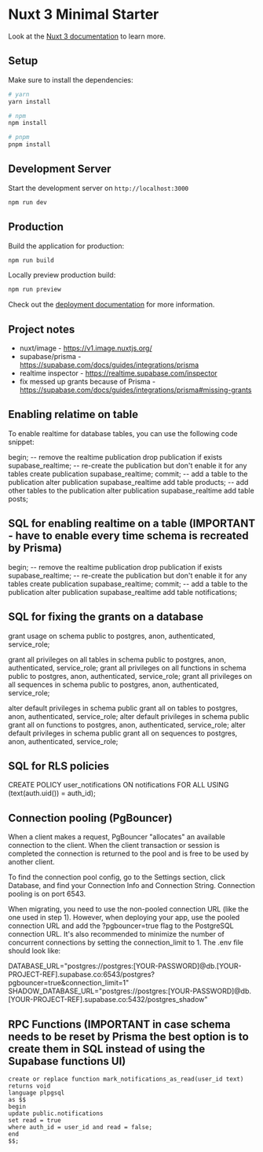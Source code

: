# Nuxt 3 Minimal Starter

Look at the [Nuxt 3 documentation](https://nuxt.com/docs/getting-started/introduction) to learn more.

## Setup

Make sure to install the dependencies:

```bash
# yarn
yarn install

# npm
npm install

# pnpm
pnpm install
```

## Development Server

Start the development server on `http://localhost:3000`

```bash
npm run dev
```

## Production

Build the application for production:

```bash
npm run build
```

Locally preview production build:

```bash
npm run preview
```

Check out the [deployment documentation](https://nuxt.com/docs/getting-started/deployment) for more information.

## Project notes

-   nuxt/image - https://v1.image.nuxtjs.org/
-   supabase/prisma - https://supabase.com/docs/guides/integrations/prisma
-   realtime inspector - https://realtime.supabase.com/inspector
-   fix messed up grants because of Prisma - https://supabase.com/docs/guides/integrations/prisma#missing-grants

## Enabling relatime on table

To enable realtime for database tables, you can use the following code snippet:

begin;
-- remove the realtime publication
drop publication if exists supabase_realtime;
-- re-create the publication but don't enable it for any tables
create publication supabase_realtime;
commit;
-- add a table to the publication
alter publication supabase_realtime add table products;
-- add other tables to the publication
alter publication supabase_realtime add table posts;

## SQL for enabling realtime on a table (IMPORTANT - have to enable every time schema is recreated by Prisma)

begin;
-- remove the realtime publication
drop publication if exists supabase_realtime;
-- re-create the publication but don't enable it for any tables
create publication supabase_realtime;
commit;
-- add a table to the publication
alter publication supabase_realtime add table notifications;

## SQL for fixing the grants on a database

grant usage on schema public to postgres, anon, authenticated, service_role;

grant all privileges on all tables in schema public to postgres, anon, authenticated, service_role;
grant all privileges on all functions in schema public to postgres, anon, authenticated, service_role;
grant all privileges on all sequences in schema public to postgres, anon, authenticated, service_role;

alter default privileges in schema public grant all on tables to postgres, anon, authenticated, service_role;
alter default privileges in schema public grant all on functions to postgres, anon, authenticated, service_role;
alter default privileges in schema public grant all on sequences to postgres, anon, authenticated, service_role;

## SQL for RLS policies

CREATE POLICY user_notifications ON notifications
FOR ALL
USING (text(auth.uid()) = auth_id);

## Connection pooling (PgBouncer)

When a client makes a request, PgBouncer "allocates" an available connection to the client. When the client transaction or session is completed the connection is returned to the pool and is free to be used by another client.

To find the connection pool config, go to the Settings section, click Database, and find your Connection Info and Connection String. Connection pooling is on port 6543.

When migrating, you need to use the non-pooled connection URL (like the one used in step 1). However, when deploying your app, use the pooled connection URL and add the ?pgbouncer=true flag to the PostgreSQL connection URL. It's also recommended to minimize the number of concurrent connections by setting the connection_limit to 1. The .env file should look like:

DATABASE_URL="postgres://postgres:[YOUR-PASSWORD]@db.[YOUR-PROJECT-REF].supabase.co:6543/postgres?pgbouncer=true&connection_limit=1"
SHADOW_DATABASE_URL="postgres://postgres:[YOUR-PASSWORD]@db.[YOUR-PROJECT-REF].supabase.co:5432/postgres_shadow"

## RPC Functions (IMPORTANT in case schema needs to be reset by Prisma the best option is to create them in SQL instead of using the Supabase functions UI)

    create or replace function mark_notifications_as_read(user_id text)
    returns void
    language plpgsql
    as $$
    begin
    update public.notifications
    set read = true
    where auth_id = user_id and read = false;
    end
    $$;
